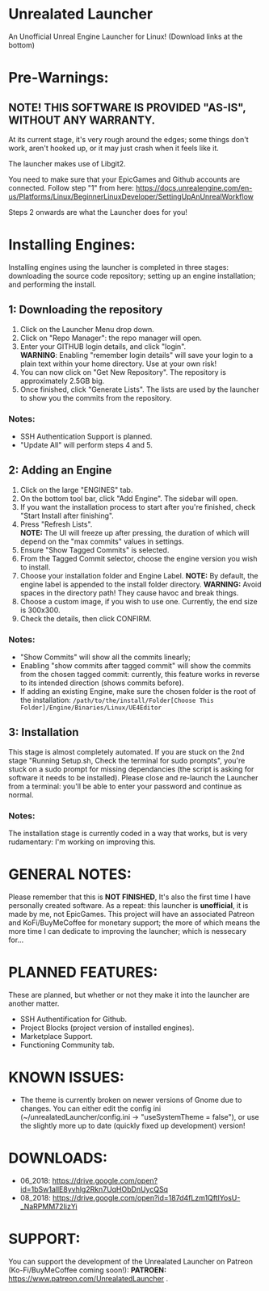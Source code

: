# Unrealated Launcher
An Unofficial Unreal Engine Launcher for Linux!
(Download links at the bottom)

# Pre-Warnings:
## NOTE! THIS SOFTWARE IS PROVIDED "AS-IS", WITHOUT ANY WARRANTY.

At its current stage, it's very rough around the edges; some things don't work, aren't hooked up, or it may just crash when it feels like it.

The launcher makes use of Libgit2.

You need to make sure that your EpicGames and Github accounts are connected.  Follow step "1" from here: https://docs.unrealengine.com/en-us/Platforms/Linux/BeginnerLinuxDeveloper/SettingUpAnUnrealWorkflow

Steps 2 onwards are what the Launcher does for you!

# Installing Engines:
Installing engines using the launcher is completed in three stages: downloading the source code repository; setting up an engine installation; and performing the install.

## 1: Downloading the repository
1. Click on the Launcher Menu drop down.
2. Click on "Repo Manager":  the repo manager will open.
3. Enter your GITHUB login details, and click "login".  
**WARNING**: Enabling "remember login details" will save your login to a plain text within your home directory.  Use at your own risk!
4. You can now click on "Get New Repository".  The repository is approximately 2.5GB big.
5. Once finished, click "Generate Lists".  The lists are used by the launcher to show you the commits from the repository.
### Notes:
- SSH Authentication Support is planned.
- "Update All" will perform steps 4 and 5.

## 2: Adding an Engine
1. Click on the large "ENGINES" tab.
2. On the bottom tool bar, click "Add Engine".  The sidebar will open.
3. If you want the installation process to start after you're finished, check "Start Install after finishing".
4. Press "Refresh Lists".  
**NOTE:** The UI will freeze up after pressing, the duration of which will depend on the "max commits" values in settings.
4. Ensure "Show Tagged Commits" is selected.
4. From the Tagged Commit selector, choose the engine version you wish to install.
5. Choose your installation folder and Engine Label.
**NOTE:** By default, the engine label is appended to the install folder directory.
**WARNING:** Avoid spaces in the directory path!  They cause havoc and break things.
6. Choose a custom image, if you wish to use one.  Currently, the end size is 300x300.
7. Check the details, then click CONFIRM.

### Notes:
- "Show Commits" will show all the commits linearly;
- Enabling "show commits after tagged commit" will show the commits from the chosen tagged commit:  currently, this feature works in reverse to its intended direction (shows commits before).
- If adding an existing Engine, make sure the chosen folder is the root of the installation:
`/path/to/the/install/Folder[Choose This Folder]/Engine/Binaries/Linux/UE4Editor`

## 3: Installation
This stage is almost completely automated.
If you are stuck on the 2nd stage "Running Setup.sh, Check the terminal for sudo prompts", you're stuck on a sudo prompt for missing dependancies (the script is asking for software it needs to be installed).  Please close and re-launch the Launcher from a terminal:  you'll be able to enter your password and continue as normal.

### Notes:
The installation stage is currently coded in a way that works, but is very rudamentary: I'm working on improving this.

# GENERAL NOTES:
Please remember that this is **NOT FINISHED**, It's also the first time I have personally created software.
As a repeat: this launcher is **unofficial**, it is made by me, not EpicGames.
This project will have an associated Patreon and KoFi/BuyMeCoffee for monetary support; the more of which means the more time I can dedicate to improving the launcher; which is nessecary for...

# PLANNED FEATURES:
These are planned, but whether or not they make it into the launcher are another matter.
- SSH Authentification for Github.
- Project Blocks (project version of installed engines).
- Marketplace Support.
- Functioning Community tab.

# KNOWN ISSUES:
 - The theme is currently broken on newer versions of Gnome due to changes.  You can either edit the config ini (~/unrealatedLauncher/config.ini -> "useSystemTheme = false"), or use the slightly more up to date (quickly fixed up development) version!
 
 # DOWNLOADS:
 - 06_2018: https://drive.google.com/open?id=1bSw1allE8yvhlg2Rkn7UqHObDnUycQSq
 - 08_2018: https://drive.google.com/open?id=187d4fLzm1QftlYosU-_NaRPMM72IizYi
 
 # SUPPORT:
 You can support the development of the Unrealated Launcher on Patreon (Ko-Fi/BuyMeCoffee coming soon!):
 **PATROEN:** https://www.patreon.com/UnrealatedLauncher
.
